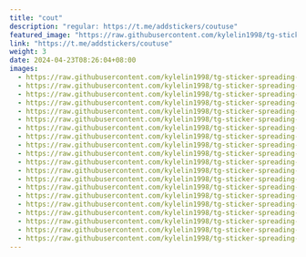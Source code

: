 ```yaml
---
title: "cout"
description: "regular: https://t.me/addstickers/coutuse"
featured_image: "https://raw.githubusercontent.com/kylelin1998/tg-sticker-spreading-worldwide-images/main/img/685c1f21-09f8-472f-9205-0987799426ff.jpg"
link: "https://t.me/addstickers/coutuse"
weight: 3
date: 2024-04-23T08:26:04+08:00
images:
  - https://raw.githubusercontent.com/kylelin1998/tg-sticker-spreading-worldwide-images/main/img/685c1f21-09f8-472f-9205-0987799426ff.jpg
  - https://raw.githubusercontent.com/kylelin1998/tg-sticker-spreading-worldwide-images/main/img/1e8467a5-942a-4bb1-a508-afb759e3f267.jpg
  - https://raw.githubusercontent.com/kylelin1998/tg-sticker-spreading-worldwide-images/main/img/3c150767-4d1b-4d65-ab4b-8a16f0c08b01.jpg
  - https://raw.githubusercontent.com/kylelin1998/tg-sticker-spreading-worldwide-images/main/img/1b9b5f84-df13-459e-a7ab-672c5fba3d99.jpg
  - https://raw.githubusercontent.com/kylelin1998/tg-sticker-spreading-worldwide-images/main/img/88ae91b3-704d-485e-8921-9149ed08ad95.jpg
  - https://raw.githubusercontent.com/kylelin1998/tg-sticker-spreading-worldwide-images/main/img/17d24742-5e4f-454e-bb7e-5434edfab9ee.jpg
  - https://raw.githubusercontent.com/kylelin1998/tg-sticker-spreading-worldwide-images/main/img/d6ff18c8-59ff-4a14-8333-c025cebaca09.jpg
  - https://raw.githubusercontent.com/kylelin1998/tg-sticker-spreading-worldwide-images/main/img/9fcd068f-9965-4cb6-a150-27c641efbd55.jpg
  - https://raw.githubusercontent.com/kylelin1998/tg-sticker-spreading-worldwide-images/main/img/1f6e8375-594b-40da-815a-8ec6e04d248c.jpg
  - https://raw.githubusercontent.com/kylelin1998/tg-sticker-spreading-worldwide-images/main/img/32d6d5f8-71ac-4757-85aa-637c2adfcfd8.jpg
  - https://raw.githubusercontent.com/kylelin1998/tg-sticker-spreading-worldwide-images/main/img/f86ba5c8-8bbc-4249-9096-418cf84400d5.jpg
  - https://raw.githubusercontent.com/kylelin1998/tg-sticker-spreading-worldwide-images/main/img/71903a15-5edc-4eb5-b4bd-d9740287e099.jpg
  - https://raw.githubusercontent.com/kylelin1998/tg-sticker-spreading-worldwide-images/main/img/4ec8b6ba-5c80-40c1-acee-858501be5fd4.jpg
  - https://raw.githubusercontent.com/kylelin1998/tg-sticker-spreading-worldwide-images/main/img/5dec90cc-aaa4-40b7-a977-53db49bf1fb0.jpg
  - https://raw.githubusercontent.com/kylelin1998/tg-sticker-spreading-worldwide-images/main/img/dad48231-d7c8-455e-a2ad-213113d55845.jpg
  - https://raw.githubusercontent.com/kylelin1998/tg-sticker-spreading-worldwide-images/main/img/babe3e7f-d919-42f9-b89c-f963ff063840.jpg
  - https://raw.githubusercontent.com/kylelin1998/tg-sticker-spreading-worldwide-images/main/img/2a4a972e-272c-4c88-99b5-9bae4a34835e.jpg
  - https://raw.githubusercontent.com/kylelin1998/tg-sticker-spreading-worldwide-images/main/img/502c055e-6249-4435-84ed-3afb75c4936a.jpg
  - https://raw.githubusercontent.com/kylelin1998/tg-sticker-spreading-worldwide-images/main/img/0b561586-faf1-48c1-bd52-13860b09be74.jpg
  - https://raw.githubusercontent.com/kylelin1998/tg-sticker-spreading-worldwide-images/main/img/4e14872e-2840-444c-a14c-15a8fee8f437.jpg
---
```

